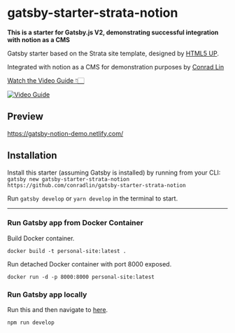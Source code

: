# gatsby-starter-strata-notion

**This is a starter for Gatsby.js V2, demonstrating successful integration with notion as a CMS**

Gatsby starter based on the Strata site template, designed by [HTML5 UP](https://html5up.net/strata).

Integrated with notion as a CMS for demonstration purposes by [Conrad Lin](https://www.conradlin.com/blog/posts/host-gatsbyjs-blog-with-notion-cms-and-netlify-for-free/)

[Watch the Video Guide 👇🏻](https://www.youtube.com/watch?v=dMYKXVf88J0)

[![Video Guide](https://github.com/conradlin/gatsby-starter-strata-notion/blob/master/src/assets/images/gatsby%2Bnotion%2Bnetlify.png)](https://www.youtube.com/watch?v=dMYKXVf88J0)

## Preview

https://gatsby-notion-demo.netlify.com/

## Installation

Install this starter (assuming Gatsby is installed) by running from your CLI:
`gatsby new gatsby-starter-strata-notion https://github.com/conradlin/gatsby-starter-strata-notion`

Run `gatsby develop` or `yarn develop` in the terminal to start.

-------
### Run Gatsby app from Docker Container
Build Docker container.
```
docker build -t personal-site:latest .
```

Run detached Docker container with port 8000 exposed.
```
docker run -d -p 8000:8000 personal-site:latest
```

### Run Gatsby app locally
Run this and then navigate to [here](localhost:8000).
```
npm run develop
```

